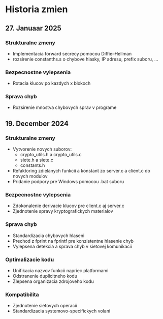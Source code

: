 # Historia zmien
## 27. Januaar 2025

### Strukturalne zmeny
- Implementacia forward secrecy pomocou Diffie–Hellman
- rozsirenie constanths.s o chybove hlasky, IP adresu, prefix suboru, ...

### Bezpecnostne vylepsenia
- Rotacia klucov po kazdych x blokoch

### Sprava chyb
- Rozsirenie mnostva chybovych sprav v programe

  
## 19. December 2024

### Strukturalne zmeny
- Vytvorenie novych suborov:
  - crypto_utils.h a crypto_utils.c
  - siete.h a siete.c
  - constants.h
- Refaktoring zdielanych funkcii a konstant zo server.c a client.c do novych modulov
- Pridanie podpory pre Windows pomocou .bat suboru

### Bezpecnostne vylepsenia
- Zdokonalenie derivacie klucov pre client.c aj server.c
- Zjednotenie spravy kryptografickych materialov

### Sprava chyb
- Standardizacia chybovych hlaseni
- Prechod z fprint na fprintf pre konzistentne hlasenie chyb
- Vylepsena detekcia a sprava chyb v sietovej komunikacii

### Optimalizacie kodu
- Unifikacia nazvov funkcii napriec platformami
- Odstranenie duplicitneho kodu
- Zlepsena organizacia zdrojoveho kodu

### Kompatibilita
- Zjednotenie sietovych operacii
- Standardizacia systemovo-specifickych volani

